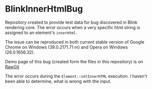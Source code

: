 BlinkInnerHtmlBug
=================

Repository created to provide test data for bug discovered in Blink rendering core. The error occurs when a very specific html string is assigned to an element's `innerHtml`.

The issue can be reproduced in both current stable version of Google Chrome on Windows (39.0.2171.71 m) and Opera on Windows (26.0.1656.32).

Demo page of this bug (created form the files in this repository) is on [RawGit](https://rawgit.com/no23reason/BlinkInnerHtmlBug/master/index.html)

The error occurs during the `Element::setInnerHTML` execution. I haven't been able to determine, what is wrong with the input.
